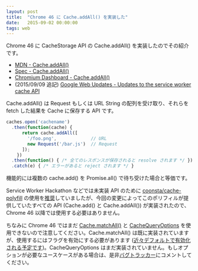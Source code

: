 ```yaml
---
layout: post
title:  "Chrome 46 に Cache.addAll() を実装した"
date:   2015-09-02 00:00:00
tags: web
---
```


Chrome 46 に CacheStorage API の Cache.addAll() を実装したのでその紹介です。

 - [MDN - Cache.addAll()](https://developer.mozilla.org/en-US/docs/Web/API/Cache/addAll)
 - [Spec - Cache.addAll()](https://slightlyoff.github.io/ServiceWorker/spec/service_worker/#cache)
 - [Chromium Dashboard - Cache.addAll()](https://www.chromestatus.com/feature/4922023562182656)
 - (2015/09/09 追記) [Google Web Updates - Updates to the service worker cache API](https://developers.google.com/web/updates/2015/09/updates-to-cache-api)

Cache.addAll() は Request もしくは URL String の配列を受け取り、それらを fetch した結果を Cache に保存する API です。

```js
caches.open('cachename')
  .then(function(cache) {
      return cache.addAll([
        '/foo.png',             // URL
        new Request('/bar.js')  // Request
      ]);
    })
  .then(function() { /* 全てのレスポンスが保存されると resolve されます */ })
  .catch(e) { /* エラーがあると reject されます */ }
```

機能的には複数の cache.add() を Promise.all() で待ち受けた場合と等価です。

Service Worker Hackathon などでは未実装 API のために [coonsta/cache-polyfill](https://github.com/coonsta/cache-polyfill) の使用を[推奨](https://docs.google.com/presentation/d/1WiL241gQYOSAV6yVlM2_hloX-fDwzWHIZXqWhuEzdX0/pub?start=false&loop=false&delayms=3000&slide=id.g917300647_0_126)していましたが、今回の変更によってこのポリフィルが提供していたすべての API (Cache.add() と Cache.addAll()) が実装されたので、Chrome 46 以降では使用する必要はありません。

ちなみに Chrome 46 ではまだ [Cache.matchAll()](https://developer.mozilla.org/en-US/docs/Web/API/Cache/matchAll) と [CacheQueryOptions](https://slightlyoff.github.io/ServiceWorker/spec/service_worker/#cache-query-options-dictionary) を使用できないので注意してください。Cache.matchAll() は既に実装されていますが、使用するにはフラグを有効にする必要があります ([近々デフォルトで有効化される予定です](https://code.google.com/p/chromium/issues/detail?id=523916))。CacheQueryOptions はまだ実装されていません。もしオプションが必要なユースケースがある場合は、是非[バグトラッカー](https://code.google.com/p/chromium/issues/detail?id=426309)にコメントしてください。
